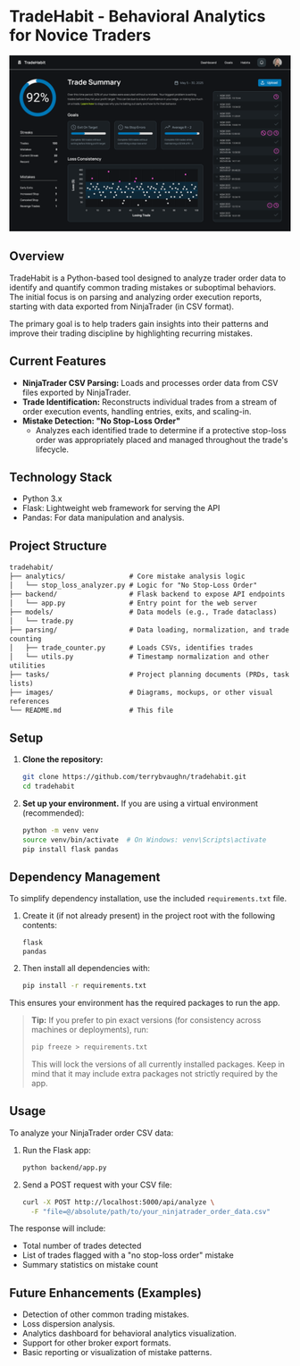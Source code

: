 # TradeHabit - Behavioral Analytics for Novice Traders
![TradeHabit Dashboard Mockup](images/mockups/TradeHabit-Dashboard.png)

## Overview

TradeHabit is a Python-based tool designed to analyze trader order data to identify and quantify common trading mistakes or suboptimal behaviors. The initial focus is on parsing and analyzing order execution reports, starting with data exported from NinjaTrader (in CSV format).

The primary goal is to help traders gain insights into their patterns and improve their trading discipline by highlighting recurring mistakes.

## Current Features

*   **NinjaTrader CSV Parsing:** Loads and processes order data from CSV files exported by NinjaTrader.
*   **Trade Identification:** Reconstructs individual trades from a stream of order execution events, handling entries, exits, and scaling-in.
*   **Mistake Detection: "No Stop-Loss Order"**
    *   Analyzes each identified trade to determine if a protective stop-loss order was appropriately placed and managed throughout the trade's lifecycle.


## Technology Stack

*   Python 3.x
*   Flask: Lightweight web framework for serving the API
*   Pandas: For data manipulation and analysis.

## Project Structure

```
tradehabit/
├── analytics/                # Core mistake analysis logic
│   └── stop_loss_analyzer.py # Logic for "No Stop-Loss Order"
├── backend/                  # Flask backend to expose API endpoints
│   └── app.py                # Entry point for the web server
├── models/                   # Data models (e.g., Trade dataclass)
│   └── trade.py
├── parsing/                  # Data loading, normalization, and trade counting
│   ├── trade_counter.py      # Loads CSVs, identifies trades
│   └── utils.py              # Timestamp normalization and other utilities
├── tasks/                    # Project planning documents (PRDs, task lists)
├── images/                   # Diagrams, mockups, or other visual references
└── README.md                 # This file
```

## Setup

1.  **Clone the repository:**
    ```bash
    git clone https://github.com/terrybvaughn/tradehabit.git
    cd tradehabit
    ```
2.  **Set up your environment.** If you are using a virtual environment (recommended):
    ```bash
    python -m venv venv
    source venv/bin/activate  # On Windows: venv\Scripts\activate
    pip install flask pandas
    ```

## Dependency Management

To simplify dependency installation, use the included `requirements.txt` file.

1. Create it (if not already present) in the project root with the following contents:
    ```
    flask
    pandas
    ```

2. Then install all dependencies with:
    ```bash
    pip install -r requirements.txt
    ```

This ensures your environment has the required packages to run the app.

> **Tip:** If you prefer to pin exact versions (for consistency across machines or deployments), run:
> ```bash
> pip freeze > requirements.txt
> ```
> This will lock the versions of all currently installed packages. Keep in mind that it may include extra packages not strictly required by the app.


## Usage

To analyze your NinjaTrader order CSV data:

1.  Run the Flask app:
    ```bash
    python backend/app.py
    ```

2.  Send a POST request with your CSV file:
    ```bash
    curl -X POST http://localhost:5000/api/analyze \
      -F "file=@/absolute/path/to/your_ninjatrader_order_data.csv"
    ```

The response will include:
*   Total number of trades detected
*   List of trades flagged with a "no stop-loss order" mistake
*   Summary statistics on mistake count

## Future Enhancements (Examples)

*   Detection of other common trading mistakes.
*   Loss dispersion analysis.
*   Analytics dashboard for behavioral analytics visualization.
*   Support for other broker export formats.
*   Basic reporting or visualization of mistake patterns.
